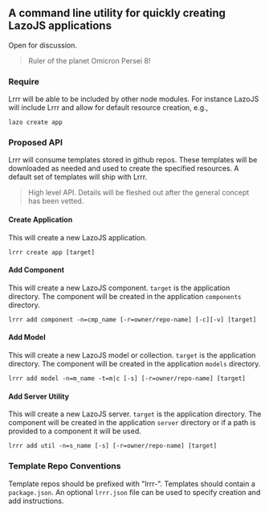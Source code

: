 ## A command line utility for quickly creating LazoJS applications

Open for discussion.

> Ruler of the planet Omicron Persei 8!

### Require
Lrrr will be able to be included by other node modules. For instance LazoJS will include Lrrr and allow for default
resource creation, e.g.,

```shell
lazo create app
```

### Proposed API
Lrrr will consume templates stored in github repos. These templates will be downloaded as needed and used to create
the specified resources. A default set of templates will ship with Lrrr.

> High level API. Details will be fleshed out after the general concept has been vetted.

#### Create Application
This will create a new LazoJS application.

```shell
lrrr create app [target]
```

#### Add Component
This will create a new LazoJS component. `target` is the application directory. The component will be created in the application
`components` directory.

```shell
lrrr add component -n=cmp_name [-r=owner/repo-name] [-c][-v] [target]
```

#### Add Model
This will create a new LazoJS model or collection. `target` is the application directory. The component will be created in the application
`models` directory.

```shell
lrrr add model -n=m_name -t=m|c [-s] [-r=owner/repo-name] [target]
```

#### Add Server Utility
This will create a new LazoJS server. `target` is the application directory. The component will be created in the application
`server` directory or if a path is provided to a component it will be used.

```shell
lrrr add util -n=s_name [-s] [-r=owner/repo-name] [target]
```

### Template Repo Conventions
Template repos should be prefixed with "lrrr-". Templates should contain a `package.json`. An optional `lrrr.json` file can be used to specify creation and add instructions.
